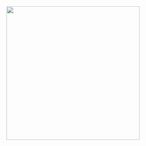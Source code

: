 <div align ="center">
<img src="https://media.tenor.com/OxnwNVYk3L4AAAAC/sparrow-welcome.gif" width=350>
</div>
